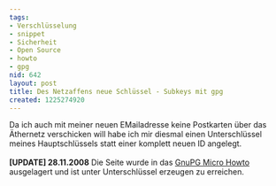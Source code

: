 ```yaml
---
tags:
- Verschlüsselung
- snippet
- Sicherheit
- Open Source
- howto
- gpg
nid: 642
layout: post
title: Des Netzaffens neue Schlüssel - Subkeys mit gpg
created: 1225274920
---
```

Da ich auch mit meiner neuen EMailadresse keine Postkarten über das Äthernetz verschicken will habe ich mir diesmal einen Unterschlüssel  meines Hauptschlüssels statt einer komplett neuen ID angelegt.<br /><br />
<strong>[UPDATE] 28.11.2008</strong> Die Seite wurde in das <a href="/gnupg-micro-howto.html">GnuPG Micro Howto</a> ausgelagert und ist unter Unterschlüssel erzeugen zu erreichen.
<!--break-->
